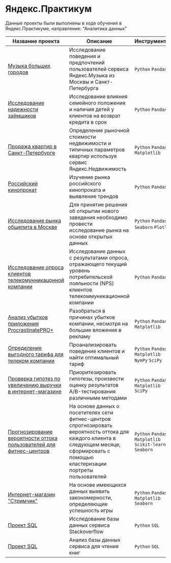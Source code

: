 # Яндекс.Практикум 

Данные проекты были выполнены в ходе обучения в Яндекс.Практикуме, направление: "Аналитика данных"

| Название проекта| Описание | Инструменты |
|----------|----------|----------|
| [Музыка больших городов](https://github.com/JuliaChap/Yandex_Practicum_projects/tree/main/big_city_music) | Исследование поведения и предпочтений пользователей сервиса Яндекс.Музыка из Москвы и Санкт-Петербурга  |```Python``` ```Pandas```   |
| [Исследование надежности заёмщиков](https://github.com/JuliaChap/Yandex_Practicum_projects/tree/main/bank)| Исследование влияния семейного положения и наличия детей у клиентов на возврат кредита в срок |```Python``` ```Pandas```   |
| [Продажа квартир в Санкт-Петербурге](https://github.com/JuliaChap/Yandex_Practicum_projects/tree/main/sale_flats)   | Определение рыночной стоимости недвижимости и типичных параметров квартир используя сервис Яндекс.Недвижимость|```Python``` ```Pandas``` ```Matplotlib```   |
| [Российский кинопрокат](https://github.com/JuliaChap/Yandex_Practicum_projects/tree/main/russian_cinema)  | Изучение рынка российского кинопроката и выявление трендов |```Python``` ```Pandas```   |
| [Исследование рынка общепита в Москве](https://github.com/JuliaChap/Yandex_Practicum_projects/tree/main/restaurants)  | Для принятие решения об открытии нового заведения необходимо провести исследование рынка на основе открытых данных|```Python``` ```Pandas``` ```Seaborn``` ```Plotly```   |
| [Исследование опроса клиентов телекомунникацонной компании](https://github.com/JuliaChap/Yandex_Practicum_projects/tree/main/telecom_nps)   | Исследование данных с результатами опроса, отражающего текущий уровень потребительской лояльности (NPS) клиентов телекоммуникационной компании |```Python``` ```Pandas```   |
| [Анализ убытков приложения ProcrastinatePRO+](https://github.com/JuliaChap/Yandex_Practicum_projects/tree/main/procrastinate) | Разобраться в причинах убытков компании, несмотря на большие вложения в рекламу |```Python``` ```Pandas``` ```Matplotlib```   |
| [Определение выгодного тарифа для телеком компании](https://github.com/JuliaChap/Yandex_Practicum_projects/tree/main/telecom) | Проанализировать поведение клиентов и найти оптимальный тариф |```Python``` ```Pandas``` ```Matplotlib``` ```NymPy``` ```SciPy```  |
| [Проверка гипотез по увеличению выручки в интернет-магазине](https://github.com/JuliaChap/Yandex_Practicum_projects/tree/main/ab_testing) | Приоритезировать гипотезы, произвести оценку результатов A/B-тестирования различными методами |```Python``` ```Pandas``` ```Matplotlib``` ```SciPy```  |
| [Прогнозирование вероятности оттока пользователей для фитнес-центров](https://github.com/JuliaChap/Yandex_Practicum_projects/tree/main/fitness) |На основе данных о посетителях сети фитнес-центров спрогнозировать вероятность оттока для каждого клиента в следующем месяце, сформировать с помощью кластеризации портреты пользователей  |```Python``` ```Pandas``` ```Matplotlib``` ```Scikit-learn``` ```Seaborn``` |
| [Интернет-магазин "Стримчик"](https://github.com/JuliaChap/Yandex_Practicum_projects/tree/main/games) |На основе имеющихся данных выявить закономерности, определяющие успешность игры  |```Python``` ```Pandas``` ```Matplotlib``` ```Seaborn``` |
| [Проект SQL](https://github.com/JuliaChap/Yandex_Practicum_projects/tree/main/sql_stack) |  Исследование базы данных сервиса Stackoverflow |```Python``` ```SQL```|
| [Проект SQL](https://github.com/JuliaChap/Yandex_Practicum_projects/tree/main/sql_book) | Анализ базы данных сервиса для чтения книг |```Python``` ```SQL```|

